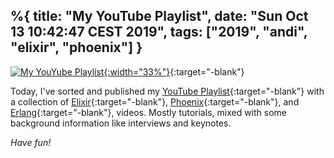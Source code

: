 %{ 
  title:  "My YouTube Playlist",
  date: "Sun Oct 13 10:42:47 CEST 2019",
  tags: ["2019", "andi", "elixir", "phoenix"]
}
---
[![My YouYube Playlist](/assets/posts/2019/youtube_playlist.png){:width="33%"}](https://www.youtube.com/playlist?list=PLj4n0YSbZVe-RqTrFDc5dv5C1E_GWd5Vy){:target="-blank"}

Today, I've sorted and published my [YouTube Playlist][]{:target="-blank"} with a collection of 
[Elixir][]{:target="-blank"}, [Phoenix][]{:target="-blank"}, and [Erlang][]{:target="-blank"}, 
videos. Mostly tutorials, mixed with some background information like interviews and keynotes.

_Have fun!_


[YouTube Playlist]: https://www.youtube.com/playlist?list=PLj4n0YSbZVe-RqTrFDc5dv5C1E_GWd5Vy
[Elixir]: https://elixir-lang.org
[Phoenix]: https://pheonixframework.org
[Erlang]: https://erlang.org

